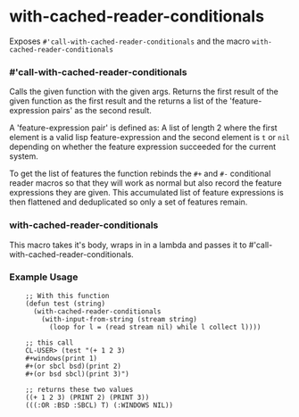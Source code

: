 # with-cached-reader-conditionals

Exposes `#'call-with-cached-reader-conditionals` and the macro `with-cached-reader-conditionals`

### #'call-with-cached-reader-conditionals

Calls the given function with the given args. Returns the first result of the given function as the first result and the returns a list of the 'feature-expression pairs' as the second result.

A 'feature-expression pair' is defined as: A list of length 2 where the first element is a valid lisp feature-expression and the second element is `t` or `nil` depending on whether the feature expression succeeded for the current system.

To get the list of features the function rebinds the `#+` and `#-` conditional reader macros so that they will work as normal but also record the feature expressions they are given. This accumulated list of feature expressions is then flattened and deduplicated so only a set of features remain.


### with-cached-reader-conditionals

This macro takes it's body, wraps in in a lambda and passes it to #'call-with-cached-reader-conditionals.


### Example Usage

```
    ;; With this function
	(defun test (string)
	  (with-cached-reader-conditionals
		(with-input-from-string (stream string)
		  (loop for l = (read stream nil) while l collect l))))

	;; this call
	CL-USER> (test "(+ 1 2 3)
	#+windows(print 1)
	#+(or sbcl bsd)(print 2)
	#+(or bsd sbcl)(print 3)")

	;; returns these two values
	((+ 1 2 3) (PRINT 2) (PRINT 3))
	(((:OR :BSD :SBCL) T) (:WINDOWS NIL))
```
